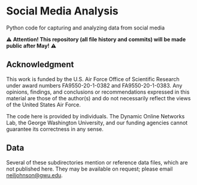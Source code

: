 # Social Media Analysis

Python code for capturing and analyzing data from social media

⚠️ **Attention! This repository (all file history and commits) will be made public after May!** ⚠️

## Acknowledgment

This work is funded by the U.S. Air Force Office of Scientific Research under award numbers FA9550-20-1-0382 and FA9550-20-1-0383. Any opinions, findings, and conclusions or recommendations expressed in this material are those of the author(s) and do not necessarily reflect the views of the United States Air Force.

The code here is provided by individuals. The Dynamic Online Networks Lab, the George Washington University, and our funding agencies cannot guarantee its correctness in any sense.

## Data

Several of these subdirectories mention or reference data files, which are not published here. They may be available on request; please email neiljohnson@gwu.edu.
